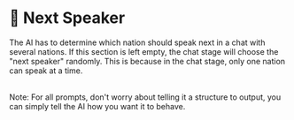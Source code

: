 # 🎤 Next Speaker

The AI has to determine which nation should speak next in a chat with several nations. If this section is left empty, the chat stage will choose the "next speaker" randomly. This is because in the chat stage, only one nation can speak at a time.

\
Note: For all prompts, don't worry about telling it a structure to output, you can simply tell the AI how you want it to behave.
